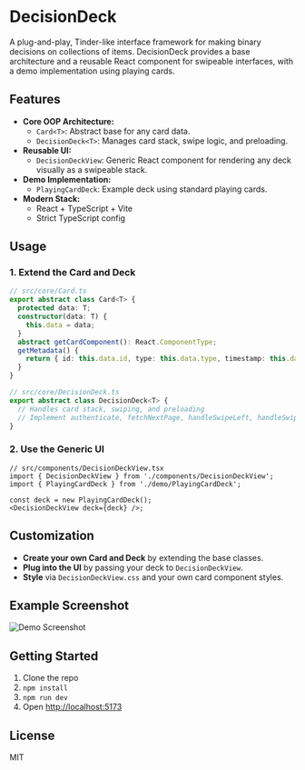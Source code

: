 # DecisionDeck

A plug-and-play, Tinder-like interface framework for making binary decisions on collections of items. DecisionDeck provides a base architecture and a reusable React component for swipeable interfaces, with a demo implementation using playing cards.

## Features

- **Core OOP Architecture:**
  - `Card<T>`: Abstract base for any card data.
  - `DecisionDeck<T>`: Manages card stack, swipe logic, and preloading.
- **Reusable UI:**
  - `DecisionDeckView`: Generic React component for rendering any deck visually as a swipeable stack.
- **Demo Implementation:**
  - `PlayingCardDeck`: Example deck using standard playing cards.
- **Modern Stack:**
  - React + TypeScript + Vite
  - Strict TypeScript config

## Usage

### 1. Extend the Card and Deck

```typescript
// src/core/Card.ts
export abstract class Card<T> {
  protected data: T;
  constructor(data: T) {
    this.data = data;
  }
  abstract getCardComponent(): React.ComponentType;
  getMetadata() {
    return { id: this.data.id, type: this.data.type, timestamp: this.data.timestamp };
  }
}

// src/core/DecisionDeck.ts
export abstract class DecisionDeck<T> {
  // Handles card stack, swiping, and preloading
  // Implement authenticate, fetchNextPage, handleSwipeLeft, handleSwipeRight
}
```

### 2. Use the Generic UI

```tsx
// src/components/DecisionDeckView.tsx
import { DecisionDeckView } from './components/DecisionDeckView';
import { PlayingCardDeck } from './demo/PlayingCardDeck';

const deck = new PlayingCardDeck();
<DecisionDeckView deck={deck} />;
```

## Customization

- **Create your own Card and Deck** by extending the base classes.
- **Plug into the UI** by passing your deck to `DecisionDeckView`.
- **Style** via `DecisionDeckView.css` and your own card component styles.

## Example Screenshot

![Demo Screenshot](./screenshot.png) <!-- Add your screenshot path here -->

## Getting Started

1. Clone the repo
2. `npm install`
3. `npm run dev`
4. Open [http://localhost:5173](http://localhost:5173)

## License

MIT
